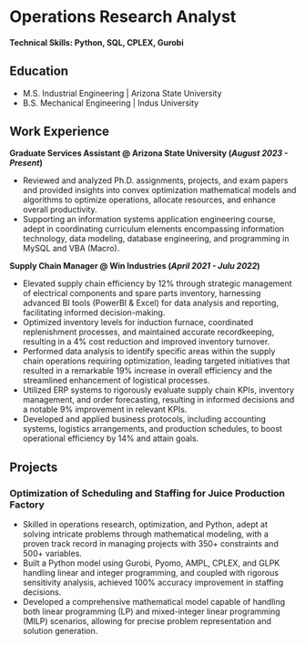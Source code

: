 # Operations Research Analyst

#### Technical Skills: Python, SQL, CPLEX, Gurobi 

## Education						       		
- M.S. Industrial Engineering	| Arizona State University 		        		
- B.S. Mechanical Engineering | Indus University 

## Work Experience
**Graduate Services Assistant @ Arizona State University (_August 2023 - Present_)** 
- Reviewed and analyzed Ph.D. assignments, projects, and exam papers and provided insights into convex optimization mathematical models and algorithms to optimize operations, allocate resources, and enhance overall productivity.
- Supporting an information systems application engineering course, adept in coordinating curriculum elements encompassing information technology, data modeling, database engineering, and programming in MySQL and VBA (Macro).

**Supply Chain Manager @ Win Industries (_April 2021 - Julu 2022_)**
- Elevated supply chain efficiency by 12% through strategic management of electrical components and spare parts inventory, harnessing advanced BI tools (PowerBI & Excel) for data analysis and reporting, facilitating informed decision-making.
- Optimized inventory levels for induction furnace, coordinated replenishment processes, and maintained accurate recordkeeping, resulting in a 4% cost reduction and improved inventory turnover.
- Performed data analysis to identify specific areas within the supply chain operations requiring optimization, leading targeted initiatives that resulted in a remarkable 19% increase in overall efficiency and the streamlined enhancement of logistical processes.
- Utilized ERP systems to rigorously evaluate supply chain KPIs, inventory management, and order forecasting, resulting in informed decisions and a notable 9% improvement in relevant KPIs.
- Developed and applied business protocols, including accounting systems, logistics arrangements, and production schedules, to boost operational efficiency by 14% and attain goals.

## Projects
### Optimization of Scheduling and Staffing for Juice Production Factory


- Skilled in operations research, optimization, and Python, adept at solving intricate problems through mathematical modeling, with a proven track record in managing projects with 350+ constraints and 500+ variables.
- Built a Python model using Gurobi, Pyomo, AMPL, CPLEX, and GLPK handling linear and integer programming, and coupled with rigorous sensitivity analysis, achieved 100% accuracy improvement in staffing decisions.
- Developed a comprehensive mathematical model capable of handling both linear programming (LP) and mixed-integer linear programming (MILP) scenarios, allowing for precise problem representation and solution generation.
